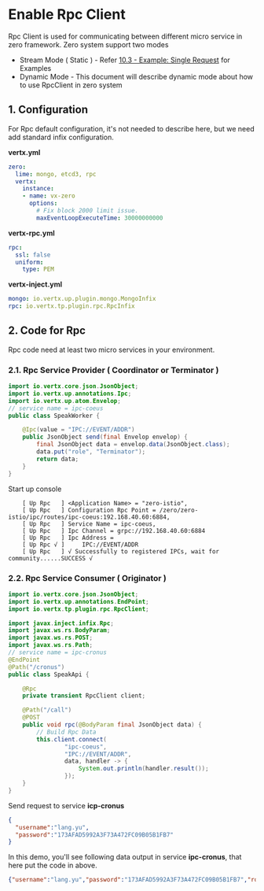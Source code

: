 # Enable Rpc Client

Rpc Client is used for communicating between different micro service in zero framework. Zero system support two modes

* Stream Mode \( Static \) - Refer [10.3 - Example: Single Request](/doc/103-example-single-request.md) for Examples
* Dynamic Mode - This document will describe dynamic mode about how to use RpcClient in zero system

## 1. Configuration

For Rpc default configuration, it's not needed to describe here, but we need add standard infix configuration.

**vertx.yml**

```yaml
zero:
  lime: mongo, etcd3, rpc
  vertx:
    instance:
    - name: vx-zero
      options:
        # Fix block 2000 limit issue.
        maxEventLoopExecuteTime: 30000000000
```

**vertx-rpc.yml**

```yaml
rpc:
  ssl: false
  uniform:
    type: PEM
```

**vertx-inject.yml**

```yaml
mongo: io.vertx.up.plugin.mongo.MongoInfix
rpc: io.vertx.tp.plugin.rpc.RpcInfix
```

## 2. Code for Rpc

Rpc code need at least two micro services in your environment.

### 2.1. Rpc Service Provider \( Coordinator or Terminator \)

```java
import io.vertx.core.json.JsonObject;
import io.vertx.up.annotations.Ipc;
import io.vertx.up.atom.Envelop;
// service name = ipc-coeus
public class SpeakWorker {

    @Ipc(value = "IPC://EVENT/ADDR")
    public JsonObject send(final Envelop envelop) {
        final JsonObject data = envelop.data(JsonObject.class);
        data.put("role", "Terminator");
        return data;
    }
}
```

Start up console

```
    [ Up Rpc   ] <Application Name> = "zero-istio",
    [ Up Rpc   ] Configuration Rpc Point = /zero/zero-istio/ipc/routes/ipc-coeus:192.168.40.60:6884, 
    [ Up Rpc   ] Service Name = ipc-coeus,
    [ Up Rpc   ] Ipc Channel = grpc://192.168.40.60:6884
    [ Up Rpc   ] Ipc Address = 
    [ Up Rpc √ ]     IPC://EVENT/ADDR
    [ Up Rpc   ] √ Successfully to registered IPCs, wait for community......SUCCESS √
```

### 2.2. Rpc Service Consumer \( Originator \)

```java
import io.vertx.core.json.JsonObject;
import io.vertx.up.annotations.EndPoint;
import io.vertx.tp.plugin.rpc.RpcClient;

import javax.inject.infix.Rpc;
import javax.ws.rs.BodyParam;
import javax.ws.rs.POST;
import javax.ws.rs.Path;
// service name = ipc-cronus
@EndPoint
@Path("/cronus")
public class SpeakApi {

    @Rpc
    private transient RpcClient client;

    @Path("/call")
    @POST
    public void rpc(@BodyParam final JsonObject data) {
        // Build Rpc Data
        this.client.connect(
                "ipc-coeus",
                "IPC://EVENT/ADDR",
                data, handler -> {
                    System.out.println(handler.result());
                });
    }
}
```

Send request to service **icp-cronus**

```json
{
  "username":"lang.yu",
  "password":"173AFAD5992A3F73A472FC09B05B1FB7"
}
```

In this demo, you'll see following data output in service **ipc-cronus**, that here put the code in above.

```json
{"username":"lang.yu","password":"173AFAD5992A3F73A472FC09B05B1FB7","role":"Terminator"}
```



